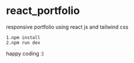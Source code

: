 # react_portfolio

responsive portfolio using react js and tailwind css

```
1.npm install
2.npm run dev
```
happy coding :)
